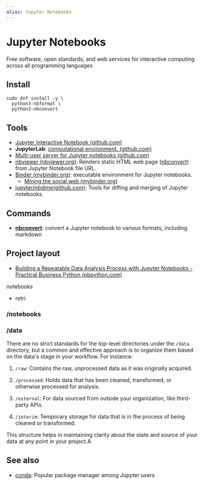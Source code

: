 ```yaml
---
alias: Jupyter Notebooks
---
```

# Jupyter Notebooks

Free software, open standards, and web services for interactive computing across all programming languages

## Install

```
sudo dnf install -y \
  python3-nbformat \
  python3-nbconvert
```

## Tools

- [Jupyter Interactive Notebook (github.com)](https://github.com/jupyter/notebook)
- **JupyterLab**: [computational environment. (github.com)](https://github.com/jupyterlab/jupyterlab)
- [Multi-user server for Jupyter notebooks (github.com)](https://github.com/jupyterhub/jupyterhub)
- [nbviewer (nbviewer.org)](https://nbviewer.org/): Renders static HTML web page ([nbconvert](nbconvert.md)) from Jupyter Notebook file URL.
- [Binder (mybinder.org)](https://mybinder.org/): executable environment for Jupyter notebooks.
    - [Mining the social web (mybinder.org)](https://mybinder.org/v2/gh/mikhailklassen/Mining-the-Social-Web-3rd-Edition/master)
- [jupyter/nbdime(github.com)](https://github.com/jupyter/nbdime):  Tools for diffing and merging of Jupyter notebooks. 

## Commands

- **[nbconvert](nbconvert.md)**: convert a Jupyter notebook to various formats, including markdown

## Project layout

- [Building a Repeatable Data Analysis Process with Jupyter Notebooks - Practical Business Python (pbpython.com)](https://pbpython.com/notebook-process.html)

notebooks
- retri
### /notebooks

### /data
There are no strict standards for the top-level directories under the `/data` directory, but a common and effective approach is to organize them based on the data's stage in your workflow. For instance:

1. `/raw`: Contains the raw, unprocessed data as it was originally acquired.

2. `/processed`: Holds data that has been cleaned, transformed, or otherwise processed for analysis.

3. `/external`: For data sourced from outside your organization, like third-party APIs.

4. `/interim`: Temporary storage for data that is in the process of being cleaned or transformed.

This structure helps in maintaining clarity about the state and source of your data at any point in your project.A

## See also

- [conda](conda.md): Popular package manager among Jupyter users